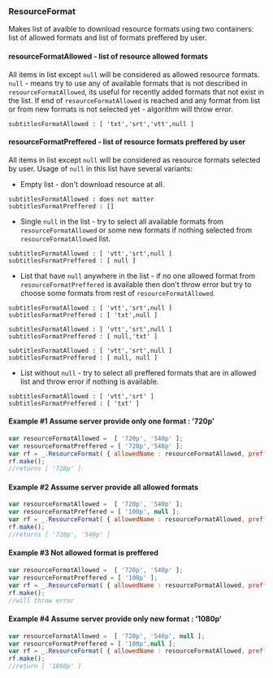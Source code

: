 ### ResourceFormat
Makes list of avaible to download resource formats using two containers: list of allowed formats and list of formats preffered by user.

#### resourceFormatAllowed - list of resource allowed formats

All items in list except `null` will be considered as allowed resource formats.
`null` - means try to use any of available formats that is not described in `resourceFormatAllowed`, its useful for recently added formats that not exist in the list.
If end of `resourceFormatAllowed` is reached and any format from list or from new formats is not selected yet - algorithm will throw error.
```
subtitlesFormatAllowed : [ 'txt','srt','vtt',null ]
```

#### resourceFormatPreffered - list of resource formats preffered by user

All items in list except `null` will be considered as resource formats selected by user.
Usage of `null` in this list have several variants:
* Empty list  - don't download resource at all.
```
subtitlesFormatAllowed : does not matter
subtitlesFormatPreffered : []
```
* Single `null` in the list - try to select all available formats from `resourceFormatAllowed` or some new formats if nothing selected from `resourceFormatAllowed` list.
```
subtitlesFormatAllowed : [ 'vtt','srt',null ]
subtitlesFormatPreffered : [ null ]
```
* List that have `null` anywhere in the list - if no one allowed format from `resourceFormatPreffered` is available then don't throw error but try to choose some formats from rest of `resourceFormatAllowed`.
```
subtitlesFormatAllowed : [ 'vtt','srt',null ]
subtitlesFormatPreffered : [ 'txt',null ]
```
```
subtitlesFormatAllowed : [ 'vtt','srt',null ]
subtitlesFormatPreffered : [ null,'txt' ]
```
```
subtitlesFormatAllowed : [ 'vtt','srt',null ]
subtitlesFormatPreffered : [ null, null ]
```
* List without `null` - try to select all preffered formats that are in allowed list and throw error if nothing is available.
```
subtitlesFormatAllowed : [ 'vtt','srt' ]
subtitlesFormatPreffered : [ 'txt' ]
```

#### Example #1 Assume server provide only one format : '720p'
``` javascript
var resourceFormatAllowed =  [ '720p', '540p' ];
var resourceFormatPreffered = [ '720p','540p' ];
var rf = _.ResourceFormat( { allowedName : resourceFormatAllowed, prefferedName : resourceFormatPreffered } );
rf.make();
//returns [ '720p' ]
```
#### Example #2 Assume server provide all allowed formats
``` javascript
var resourceFormatAllowed =  [ '720p', '540p' ];
var resourceFormatPreffered = [ '100p', null ];
var rf = _.ResourceFormat( { allowedName : resourceFormatAllowed, prefferedName : resourceFormatPreffered } );
rf.make();
//returns [ '720p', '540p' ]
```

#### Example #3 Not allowed format is preffered
``` javascript
var resourceFormatAllowed =  [ '720p', '540p' ];
var resourceFormatPreffered = [ '100p' ];
var rf = _.ResourceFormat( { allowedName : resourceFormatAllowed, prefferedName : resourceFormatPreffered } );
rf.make();
//will throw error
```
#### Example #4 Assume server provide only new format : '1080p'
``` javascript
var resourceFormatAllowed =  [ '720p', '540p', null ];
var resourceFormatPreffered = [ '100p',null ];
var rf = _.ResourceFormat( { allowedName : resourceFormatAllowed, prefferedName : resourceFormatPreffered } );
rf.make();
//return [ '1080p' ]
```
